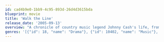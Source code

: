 ```yaml
---
id: cad4b9e0-1bb9-4c95-893d-26d4d3615bda
blueprint: movie
title: 'Walk the Line'
release_date: '2005-09-13'
overview: "A chronicle of country music legend Johnny Cash's life, from his early days on an Arkansas cotton farm to his rise to fame with Sun Records in Memphis, where he recorded alongside Elvis Presley, Jerry Lee Lewis and Carl Perkins."
genres: '[{"id": 18, "name": "Drama"}, {"id": 10402, "name": "Music"}, {"id": 10749, "name": "Romance"}]'
---
```

